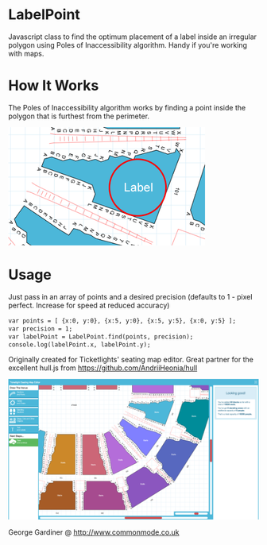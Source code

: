 # LabelPoint
Javascript class to find the optimum placement of a label inside an irregular polygon using Poles of Inaccessibility algorithm. Handy if you're working with maps.

# How It Works
The Poles of Inaccessibility algorithm works by finding a point inside the polygon that is furthest from the perimeter.

<img src="https://raw.githubusercontent.com/GeorgeGardiner/LabelPoint/master/readme-imgs/poles-algo.png" />

# Usage
Just pass in an array of points and a desired precision (defaults to 1 - pixel perfect. Increase for speed at reduced accuracy)
```
var points = [ {x:0, y:0}, {x:5, y:0}, {x:5, y:5}, {x:0, y:5} ];
var precision = 1;
var labelPoint = LabelPoint.find(points, precision);
console.log(labelPoint.x, labelPoint.y);
```

Originally created for Ticketlights' seating map editor. Great partner for the excellent hull.js from https://github.com/AndriiHeonia/hull

<img src="https://raw.githubusercontent.com/GeorgeGardiner/LabelPoint/master/readme-imgs/in-usage.png" />

George Gardiner @ http://www.commonmode.co.uk
